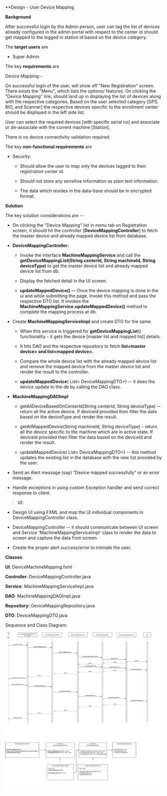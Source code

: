 **Design - User Device Mapping

**Background**

After successful login by the Admin person, user can tag the list of
devices already configured in the admin portal with respect to the
center id should get mapped to the logged in station id based on the
device category.

The **target users** are

-   Super Admin

The key **requirements** are

 Device Mapping:-

  On successful login of the user, will show off "New Registration"
  screen. There exists the "Menu", which lists the options/ features. On
  clicking the "Device Mapping" link, should land up in displaying the
  list of devices along with the respective categories. Based on the
  user selected category \[GPS, BIO, and Scanner\] the respective
  devices specific to the enrollment center should be displayed in the
  left side list.
 
  User can select the required devices \[with specific serial no\] and
  associate or de-associate with the current machine \[Station\].
 
  There is no device connectivity validation required.

The key **non-functional requirements** are

-   Security:

    -   Should allow the user to map only the devices tagged to their
        registration center id.

    -   Should not store any sensitive information as plain text
        information.

    -   The data which resides in the data-base should be in encrypted
        format.

**Solution**


The key solution considerations are --

-   On clicking the "Device Mapping" list in menu tab on Registration
    screen, it should hit the controller \[**DeviceMappingController**\]
    to fetch the master device and already mapped device list from
    database.

-   **DeviceMappingController:**

    -   Invoke the interface **MachineMappingService** and call the
        **getDeviceMappingList(String centerId, String machineId, String
        deviceType)** to get the master device list and already mapped
        device list from db.

    -   Display the fetched detail in the UI screen.

    -   **updateMappedDevice() --** Once the device mapping is done in
        the ui and while submitting the page, invoke this method and
        pass the respective DTO list. It invokes the
        **MachineMappingService.updateMappedDevice()** method to
        complete the mapping process at db.

-   Create **MachineMappingServiceImpl** and create DTO for the same.

    -   When this service is triggered for **getDeviceMappingList**()
        functionality - it gets the device \[master list and mapped
        list\] details.

    -   It hits DAO and the respective repository to fetch
        **list\<master device\> and list\<mapped device\>.**

    -   Compare the whole device list with the already mapped device
        list and remove the mapped device from the master device list
        and render the result to the controller.

    -   **updateMappedDevice**( List\< DeviceMappingDTO\>) -- it does
        the device update to the db by calling the DAO class.

-   **MachineMappingDAOImpl**

    -   getAllDeviceBasedOnCenterId(String centerId, String deviceType)
        -- return all the active device. If deviceid provided then
        filter the data based on the deviceType and render the result.

    -   getAllMappedDevice(String machineId, String deviceType) - return
        all the device specific to the machine which are in active
        state. If deviceid provided then filter the data based on the
        deviceId and render the result.

    -   updateMappedDevice( List\< DeviceMappingDTO\>) -- this method
        updates the existing list in the database with the new list
        provided by the user.

-   Send an Alert message (say) "Device mapped successfully" or an error
    message.

-   Handle exceptions in using custom Exception handler and send correct
    response to client.

> **UI:**

-   Design UI using FXML and map the UI individual components in
    DeviceMappingController class.

-   DeviceMappingController -- it should communicate between UI screen
    and Service 'MachineMappingServiceImpl' class to render the data to
    screen and capture the data from screen.

-   Create the proper alert success/error to intimate the user.

**Classes**:

**UI**: DeviceMachineMapping.fxml

**Controller**: DeviceMappingController.java

**Service**: MachineMappingServiceImpl.java  

**DAO**: MachineMappingDAOImpl.java

**Repository:** DeviceMappingRepository.java

**DTO**: DeviceMappingDTO.java

Sequence and Class Diagram:

![User Device mapping](_images/registration-user-device-mapping_class_seq.png)
